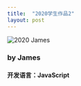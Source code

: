 ```yaml
---
title:  "2020学生作品2"
layout: post
---
```


![2020 James](https://user-images.githubusercontent.com/105401427/173987506-81e6caf0-f863-4ccb-b63a-43f4a4cb42c8.gif)

<h3>by James</h3>
<h4>开发语言：JavaScript</h4>
